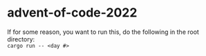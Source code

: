 # advent-of-code-2022

If for some reason, you want to run this, do the following in the root directory:\
`cargo run -- <day #>`
